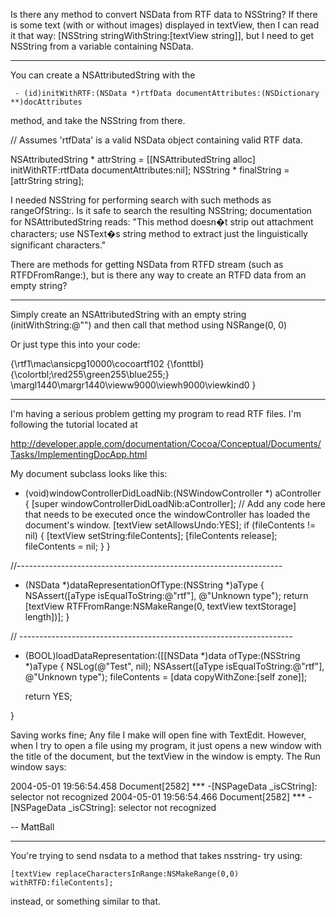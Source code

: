 Is there any method to convert NSData from RTF data to NSString?
If there is some text (with or without images) displayed in textView, then I can read it that way:     [NSString stringWithString:[textView string]], but I need to get NSString from a variable containing NSData.

----

You can create a NSAttributedString with the

     - (id)initWithRTF:(NSData *)rtfData documentAttributes:(NSDictionary **)docAttributes

method, and take the NSString from there.

    
// Assumes 'rtfData' is a valid NSData object containing valid RTF data.

NSAttributedString * attrString = [[NSAttributedString alloc] initWithRTF:rtfData documentAttributes:nil];
NSString * finalString = [attrString string];



I needed NSString for performing search with such methods as     rangeOfString:. Is it safe to search the resulting NSString; documentation for NSAttributedString  reads: "This method doesn�t strip out attachment characters; use NSText�s string method to extract just the linguistically significant characters."

There are methods for getting NSData from RTFD stream (such as     RTFDFromRange:), but is there any way to create an RTFD data from an empty string?

----

Simply create an NSAttributedString with an empty string (initWithString:@"") and then call that method using NSRange(0, 0)

Or just type this into your code:
    
{\rtf1\mac\ansicpg10000\cocoartf102
{\fonttbl}
{\colortbl;\red255\green255\blue255;}
\margl1440\margr1440\vieww9000\viewh9000\viewkind0
}


----

I'm having a serious problem getting my program to read RTF files. I'm following the tutorial located at 

http://developer.apple.com/documentation/Cocoa/Conceptual/Documents/Tasks/ImplementingDocApp.html

My document subclass looks like this:
    
- (void)windowControllerDidLoadNib:(NSWindowController *) aController
{
    [super windowControllerDidLoadNib:aController];
    // Add any code here that needs to be executed once the windowController has loaded the document's window.
	[textView setAllowsUndo:YES];
    if (fileContents != nil) {
        [textView setString:fileContents];
        [fileContents release];
		fileContents = nil;
    }
}

//------------------------------------------------------------------

- (NSData *)dataRepresentationOfType:(NSString *)aType 
{
    NSAssert([aType isEqualToString:@"rtf"], @"Unknown type");
    return [textView RTFFromRange:NSMakeRange(0, textView textStorage] length])];
}

// --------------------------------------------------------------------

- (BOOL)loadDataRepresentation:([[NSData *)data ofType:(NSString *)aType 
{
	NSLog(@"Test", nil);
    NSAssert([aType isEqualToString:@"rtf"], @"Unknown type");
    fileContents = [data copyWithZone:[self zone]];
	
	return YES;
	
}


Saving works fine; Any file I make will open fine with TextEdit. However, when I try to open a file using my program, it just opens a new window with the title of the document, but the textView in the window is empty. The Run window says:

    
2004-05-01 19:56:54.458 Document[2582] *** -[NSPageData _isCString]: selector not recognized
2004-05-01 19:56:54.466 Document[2582] *** -[NSPageData _isCString]: selector not recognized


-- MattBall

----

You're trying to send nsdata to a method that takes nsstring- try using:

    [textView replaceCharactersInRange:NSMakeRange(0,0) withRTFD:fileContents];

instead, or something similar to that.
